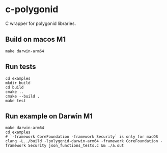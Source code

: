# c-polygonid

C wrapper for polygonid libraries.

## Build on macos M1

```shell
make darwin-arm64
```

## Run tests

```shell
cd examples
mkdir build
cd build
cmake ..
cmake --build .
make test
```

## Run example on Darwin M1

```shell
make darwin-arm64
cd examples
# `-framework CoreFoundation -framework Security` is only for macOS
clang -L../build -lpolygonid-darwin-arm64 -framework CoreFoundation -framework Security json_functions_tests.c && ./a.out
```
